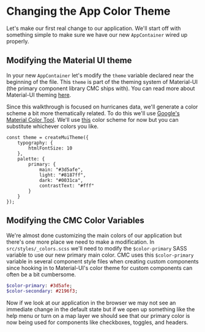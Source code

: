 # Changing the App Color Theme

Let's make our first real change to our application. We'll start off with something simple to make sure we have our new `AppContainer` wired up properly.

## Modifying the Material UI theme

In your new `AppContainer` let's modify the `theme` variable declared near the beginning of the file. This `theme` is part of the theming system of Material-UI \(the primary component library CMC ships with\). You can read more about Material-UI theming [here](https://material-ui-next.com/customization/themes/#themes).

Since this walkthrough is focused on hurricanes data, we'll generate a color scheme a bit more thematically related. To do this we'll use [Google's Material Color Tool](https://material.io/color/). We'll use [this](https://material.io/color/#!/?view.left=0&view.right=0&primary.color=DD2C00) color scheme for now but you can substitute whichever colors you like.

```JS
const theme = createMuiTheme({
    typography: {
        htmlFontSize: 10
    },
    palette: {
        primary: {
            main: "#3d5afe",
            light: "#8187ff",
            dark: "#0031ca",
            contrastText: "#fff"
        }
    }
});
```

## Modifying the CMC Color Variables

We're almost done customizing the main colors of our application but there's one more place we need to make a modification. In `src/styles/_colors.scss` we'll need to modify the `$color-primary` SASS variable to use our new primary main color. CMC uses this `$color-primary` variable in several component style files when creating custom components since hooking in to Material-UI's color theme for custom components can often be a bit cumbersome.

```SASS
$color-primary: #3d5afe;
$color-secondary: #2196f3;
```

Now if we look at our application in the browser we may not see an immediate change in the default state but if we open up something like the help menu or turn on a map layer we should see that our primary color is now being used for components like checkboxes, toggles, and headers.

